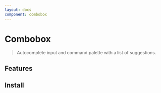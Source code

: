 ```yaml
---
layout: docs
component: combobox
---
```


# Combobox

> Autocomplete input and command palette with a list of suggestions.

<Preview name="combobox" />

## Features

<Features :lists="[
'Can be controlled or uncontrolled.',
'Offers 2 positioning modes.',
'Supports items, labels, groups of items.',
'Focus is fully managed.',
'Full keyboard navigation.',
'Supports custom placeholder.',
'Supports Right to Left direction.',
]" />

## Install

<CodeGroupPackage name="@destyler/combobox" />

